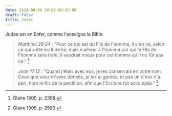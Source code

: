 ```yaml
---
date: 2024-09-06 20:02:56+02:00
draft: false
title: Judas
---
```





Judas est en Enfer, comme l'enseigne la Bible.

> *Matthieu 26:24* : "Pour ce qui est du Fils de l'homme, il s'en va, selon ce qui a été écrit de lui; mais malheur à l'homme par qui le Fils de l'homme sera trahi; il vaudrait mieux pour cet homme qu'il ne fût pas né." [^1]

[^1]: Glaire 1905, p. 2398.

> *Jean 17:12* : "Quand j'étais avec eux, je les conservais en votre nom. Ceux que vous m'avez donnés, je les ai gardés, et pas un d'eux n'a péri, hors le fils de la perdition, afin que l'Ecriture fût accomplie." [^2]

[^2]: Glaire 1905, p. 2590.
